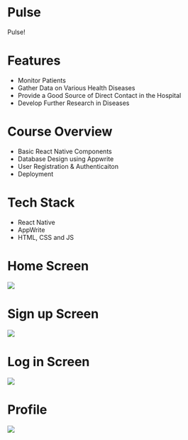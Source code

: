 # Pulse
Pulse!

# Features
* Monitor Patients
* Gather Data on Various Health Diseases
* Provide a Good Source of Direct Contact in the Hospital
* Develop Further Research in Diseases

# Course Overview
* Basic React Native Components
* Database Design using Appwrite
* User Registration & Authenticaiton
* Deployment

# Tech Stack
* React Native
* AppWrite
* HTML, CSS and JS

# Home Screen
<img src="assets/images/Home.png">  

# Sign up Screen
<img src="assets/images/Register.png">  

# Log in Screen
<img src="assets/images/Login.png">  

# Profile
<img src="assets/images/Profile.png">  